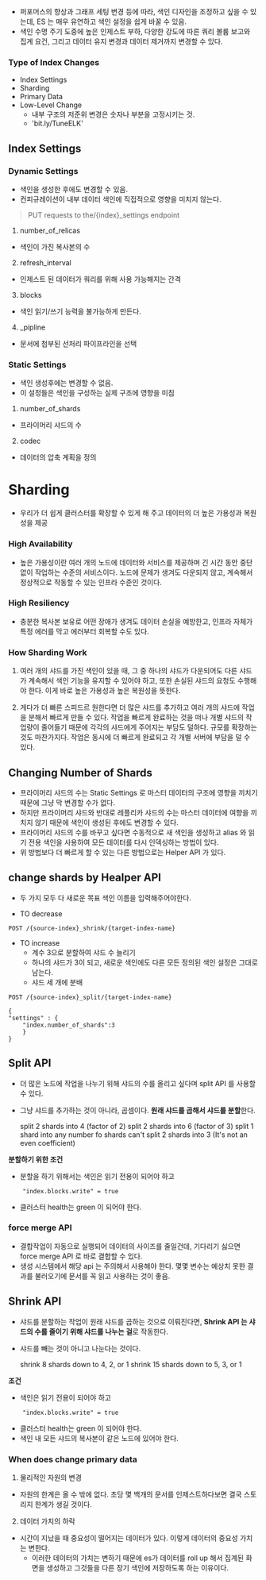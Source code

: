 
- 퍼포머스의 향상과 그래프 세팅 변경 등에 따라, 색인 디자인을 조정하고 싶을 수 있는데, ES 는 매우 유연하고 색인 설정을 쉽게 바꿀 수 있음.
- 색인 수명 주기 도중에 높은 인제스트 부하, 다양한 강도에 따른 쿼리 볼륨 보고와 집계 요건, 그리고 데이터 유지 변경과 데이터 제거까지 변경할 수 있다.


### Type of Index Changes
- Index Settings
- Sharding
- Primary Data
- Low-Level Change
	- 내부 구조의 저준위 변경은 숫자나 부분을 고정시키는 것.
	- 'bit.ly/TuneELK'

## Index Settings
### Dynamic Settings
- 색인을 생성한 후에도 변경할 수 있음.
- 컨피규레이션이 내부 데이터 색인에 직접적으로 영향을 미치지 않는다.

> PUT requests to the/{index}\_settings endpoint

1. number_of_relicas
- 색인이 가진 복사본의 수
2. refresh_interval
- 인제스트 된 데이터가 쿼리를 위해 사용 가능해지는 간격
3. blocks
- 색인 읽기/쓰기 능력을 불가능하게 만든다.
4. \_pipline
- 문서에 첨부된 선처리 파이프라인을 선택
### Static Settings 
- 색인 생성후에는 변경할 수 없음.
- 이 설정들은 색인을 구성하는 실제 구조에 영향을 미침

1. number_of_shards
- 프라이머리 샤드의 수
2. codec
- 데이터의 압축 계획을 정의

# Sharding
- 우리가 더 쉽게 클러스터를 확장할 수 있게 해 주고 데이터의 더 높은 가용성과 복원성을 제공

### High Availability
- 높은 가용성이란 여러 개의 노드에 데이터와 서비스를 제공하며 긴 시간 동안 중단 없이 작업하는 수준의 서비스이다. 노드에 문제가 생겨도 다운되지 않고, 계속해서 정상적으로 작동할 수 있는 인프라 수준인 것이다.

### High Resiliency
- 충분한 복사본 보유로 어떤 장애가 생겨도 데이터 손실을 예방한고, 인프라 자체가 특정 에러를 막고 에러부터 회복할 수도 있다.

### How Sharding Work
1. 여러 개의 샤드를 가진 색인이 있을 때, 그 중 하나의 샤드가 다운되어도 다른 샤드가 계속해서 색인 기능을 유지할 수 있어야 하고, 또한 손실된 샤드의 요청도 수행해야 한다. 이게 바로 높은 가용성과 높은 복원성을 뜻한다.

2. 게다가 더 빠른 스피드르 원한다면 더 많은 샤드를 추가하고 여러 개의 샤드에 작업을 분해서 빠르게 만들 수 있다. 작업을 빠르게 완료하는 것을 떠나 개별 샤드의 작업량이 줄어들기 때문에 각각의 샤드에게 주어지는 부담도 덜하다. 규모를 확장하는 것도 마찬가지다. 작업은 동시에 더 빠르게 완료되고 각 개별 서버에 부담을 덜 수 있다.

## Changing Number of Shards
- 프라이머리 샤드의 수는 Static Settings 로 마스터 데이터의 구조에 영향을 끼치기 때문에 그냥 막 변경할 수가 없다. 
- 하지만 프라이머리 샤드와 반대로 레플리카 샤드의 수는 마스터 데이터에 여향을 끼치지 않기 때문에 색인이 생성된 후에도 변경할 수 있다. 
- 프라이머리 샤드의 수를 바꾸고 싶다면 수동적으로 새 색인을 생성하고 alias 와 읽기 전용 색인을 사용하여 모든 데이터를 다시 인덱싱하는 방법이 있다.
- 위 방법보다 더 빠르게 할 수 있는 다른 방법으로는 Helper API 가 있다.


## change shards by Healper API
- 두 가지 모두 다 새로운 목표 색인 이름을 입력해주어야한다.

- TO decrease
~~~
POST /{source-index}_shrink/{target-index-name}
~~~

- TO increase
	- 계수 3으로 분할하여 샤드 수 늘리기
	- 하나의 샤드가 3이 되고, 새로운 색인에도 다른 모든 정의된 색인 설정은 그대로 남는다.
	- 샤드 세 개에 분배
~~~
POST /{source-index}_split/{target-index-name}

{
"settings" : {
	"index.number_of_shards":3
	}
}
~~~

## Split API
- 더 많은 노드에 작업을 나누기 위해 샤드의 수를 올리고 싶다며 split API 를 사용할 수 있다.
- 그냥 샤드를 추가하는 것이 아니라, 곱셈이다. **원래 샤드를 곱해서 샤드를 분할**한다.

	split 2 shards into 4 (factor of 2)
	split 2 shards into 6 (factor of 3)
	split 1 shard into any number fo shards
	can't split 2 shards into 3 (It's not an even coefficient)

**분할하기 위한 조건**

- 분할을 하기 위해서는 색인은 읽기 전용이 되어야 하고
~~~
	"index.blocks.write" = true
~~~

- 클러스터 health는 green 이 되어야 한다.

### force merge API
- 결합작업이 자동으로 실행되어 데이터의 사이즈를 줄일건데, 기다리기 싫으면 force merge API 로 바로 결합할 수 있다.
- 생성 시스템에서 해당 api 는 주의해서 사용해야 한다. 몇몇 변수는 예상치 못한 결과를 불러오기에 문서를 꼭 읽고 사용하는 것이 좋음.

## Shrink API 
- 샤드를 분할하는 작업이 원래 샤드를 곱하는 것으로 이뤄진다면, **Shrink API 는 샤드의 수를 줄이기 위해 샤드를 나누는 걸**로 작동한다.
- 샤드를 빼는 것이 아니고 나눈다는 것이다.

	shrink 8 shards down to 4, 2, or 1
	shrink 15 shards down to 5, 3, or 1

**조건**

- 색인은 읽기 전용이 되어야 하고
~~~
	"index.blocks.write" = true
~~~

- 클러스터 health는 green 이 되어야 한다.
- 색인 내 모든 샤드의 복사본이 같은 노드에 있어야 한다.

### When does change primary data

1. 물리적인 자원의 변경
- 자원의 한계은 올 수 밖에 없다. 초당 몇 백개의 문서를 인제스트하다보면 결국 스토리지 한계가 생길 것이다.

2. 데이터 가치의 하락
- 시간이 지났을 때 중요성이 떨어지는 데이터가 있다. 이렇게 데이터의 중요성 가치는 변한다.
	- 이러한 데이터의 가치는 변하기 때문에 es가 데이터를 roll up 해서 집계된 화면을 생성하고 그것들을 다른 장기 색인에 저장하도록 하는 이유이다.